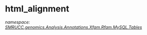 ﻿# html_alignment
_namespace: [SMRUCC.genomics.Analysis.Annotations.Xfam.Rfam.MySQL.Tables](./index.md)_






